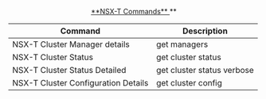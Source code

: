 <p align="center"><ins>
**NSX-T Commands**
</ins>
**
</p align="center">

<div class="center">

| Command | Description |
| --- | --- |
|NSX-T Cluster Manager details|get managers|
|NSX-T Cluster Status|get cluster status|
|NSX-T Cluster Status Detailed|get cluster status verbose|
|NSX-T Cluster Configuration Details|get cluster config|
